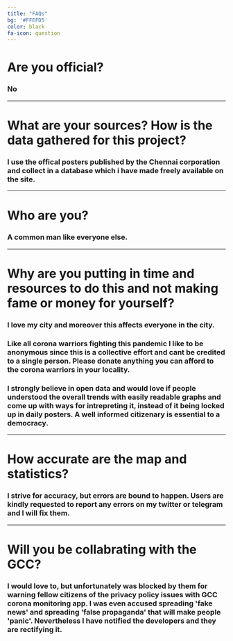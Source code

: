 ```yaml
---
title: "FAQs"
bg: '#FFEFD5'
color: black
fa-icon: question
---
```



# Are you official?

### No

------------------------

# What are your sources? How is the data gathered for this project?

### I use the offical posters published by the Chennai corporation and collect in a database which i have made freely available on the site. 

------------------------

# Who are you?

### A common man like everyone else.

------------------------

# Why are you putting in time and resources to do this and not making fame or money for yourself?

### I love my city and moreover this affects everyone in the city. 

### Like all corona warriors fighting this pandemic I like to be anonymous since this is a collective effort and cant be credited to a single person. Please donate anything you can afford to the corona warriors in your locality.

### I strongly believe in open data and would love if people understood the overall trends with easily readable graphs and come up with ways for intrepreting it, instead of it being locked up in daily posters. A well informed citizenary is essential to a democracy.

------------------------

# How accurate are the map and statistics?

### I strive for accuracy, but errors are bound to happen. Users are kindly requested to report any errors on my twitter or telegram and I will fix them.     

------------------------

# Will you be collabrating with the GCC?

### I would love to, but unfortunately was blocked by them for warning fellow citizens of the privacy policy issues with GCC corona monitoring app. I was even accused spreading 'fake news' and spreading 'false propaganda' that will make people 'panic'. Nevertheless I have notified the developers and they are rectifying it. 



